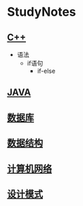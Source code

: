 StudyNotes
==============================================================
[C++](https://github.com/sunnyandgood/StudyNotes/tree/master/C%2B%2B)
--------------------------------------------------------------
* 语法
  * if语句
    * if-else
    


[JAVA](https://github.com/sunnyandgood/StudyNotes/tree/master/JAVA)
---------------------------------------------------------------



[数据库](https://github.com/sunnyandgood/StudyNotes/tree/master/%E6%95%B0%E6%8D%AE%E5%BA%93)
---------------------------------------------------------------




[数据结构](https://github.com/sunnyandgood/StudyNotes/tree/master/%E6%95%B0%E6%8D%AE%E7%BB%93%E6%9E%84)
---------------------------------------------------------------


[计算机网络](https://github.com/sunnyandgood/StudyNotes/tree/master/%E8%AE%A1%E7%AE%97%E6%9C%BA%E7%BD%91%E7%BB%9C)
---------------------------------------------------------------


[设计模式](https://github.com/sunnyandgood/StudyNotes/tree/master/%E8%AE%BE%E8%AE%A1%E6%A8%A1%E5%BC%8F)
---------------------------------------------------------------
